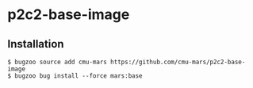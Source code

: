 # p2c2-base-image

## Installation

```
$ bugzoo source add cmu-mars https://github.com/cmu-mars/p2c2-base-image
$ bugzoo bug install --force mars:base
```
